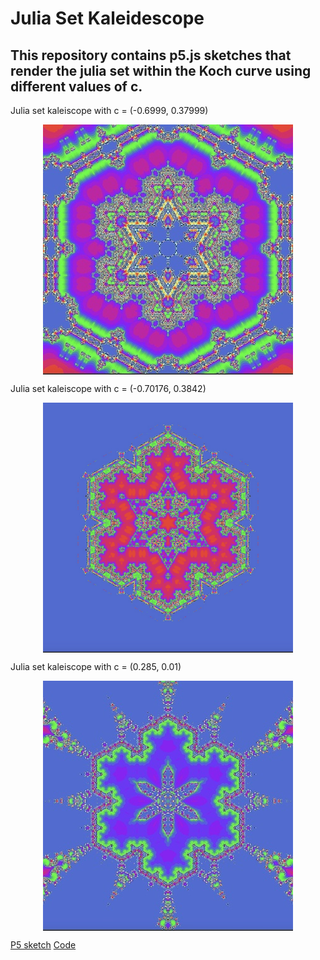# Julia Set Kaleidescope

## This repository contains p5.js sketches that render the julia set within the Koch curve using different values of c.

Julia set kaleiscope with c = (-0.6999, 0.37999)    

<img class="img" src="assets/julia1.jpg" alt="Julia set kaleidescope" style=" display: block;
    margin-left: auto;
    margin-right: auto;" width="400" height="400">

Julia set kaleiscope with c = (-0.70176, 0.3842)    

<img class="img" src="assets/julia2.jpg" alt="Julia set kaleidescope" style=" display: block;
    margin-left: auto;
    margin-right: auto;" width="400" height="400">

Julia set kaleiscope with c = (0.285, 0.01)    

<img class="img" src="assets/julia3.jpg" alt="Julia set kaleidescope" style=" display: block;
    margin-left: auto;
    margin-right: auto;" width="400" height="400">

[P5 sketch](https://editor.p5js.org/kfahn/sketches/ujLsCeNRb)
[Code](https://github.com/kfahn22/julia_kaleidescope/tree/main/julia_set)
